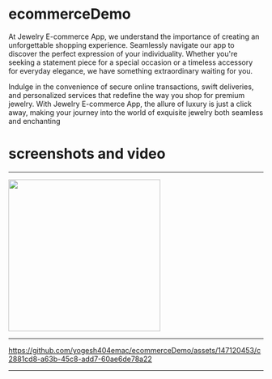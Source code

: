 # ecommerceDemo
At Jewelry E-commerce App, we understand the importance of creating an unforgettable shopping experience. Seamlessly navigate our app to discover the perfect expression of your individuality. Whether you're seeking a statement piece for a special occasion or a timeless accessory for everyday elegance, we have something extraordinary waiting for you.

Indulge in the convenience of secure online transactions, swift deliveries, and personalized services that redefine the way you shop for premium jewelry. With Jewelry E-commerce App, the allure of luxury is just a click away, making your journey into the world of exquisite jewelry both seamless and enchanting

#  screenshots and video
<hr> 


<img src="https://github-production-user-asset-6210df.s3.amazonaws.com/147120453/291961727-7b726642-1705-41df-a376-5fb246b961dd.png?X-Amz-Algorithm=AWS4-HMAC-SHA256&X-Amz-Credential=AKIAIWNJYAX4CSVEH53A%2F20231220%2Fus-east-1%2Fs3%2Faws4_request&X-Amz-Date=20231220T165411Z&X-Amz-Expires=300&X-Amz-Signature=da3d68062660d7f0cf31011f155bd5dfff9bee25a4e65a6cf88abfd9aafd0d82&X-Amz-SignedHeaders=host&actor_id=147120453&key_id=0&repo_id=712009884" width="300">
<hr>



https://github.com/yogesh404emac/ecommerceDemo/assets/147120453/c2881cd8-a63b-45c8-add7-60ae6de78a22

<hr>
